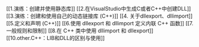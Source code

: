 [[1.演练：创建并使用静态库]]
[[2.在VisualStudio中生成C或者C++中创建DLL]]
[[3.演练：创建和使用自己的动态链接库 (C++)]]
[[4. 关于dllexport、dllimport]]
[[5.定义和声明 (C++)]]
[[6.使用 dllexport 和 dllimport 定义内联 C++ 函数]]
[[7.一般规则和限制]]
[[8.在 C++ 类中使用 dllimport 和 dllexport]]
[[10.other.C++：LIB和DLL的区别与使用]]
